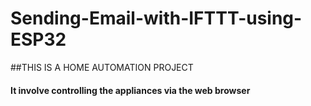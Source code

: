 # Sending-Email-with-IFTTT-using-ESP32
##THIS IS A HOME AUTOMATION PROJECT
#### It involve controlling the appliances via the web browser
